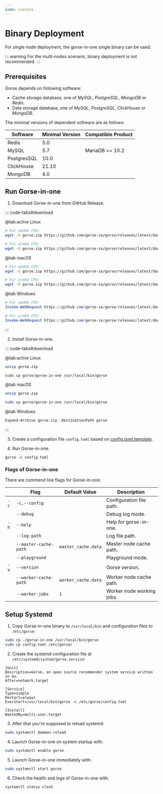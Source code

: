 ```yaml
---
icon: console
---
```

# Binary Deployment

For single node deployment, the gorse-in-one single binary can be used.

::: warning
For the multi-nodes scenario, binary deployment is not recommended.
:::

## Prerequisites

Gorse depends on following software:

- Cache storage database, one of *MySQL*, *PostgreSQL*, *MongoDB* or *Redis*.
- Data storage database, one of *MySQL*, *PostgreSQL*, *ClickHouse* or *MongoDB*.

The minimal versions of dependent software are as follows:

| Software    | Minimal Version | Compatible Product |
|-------------|-----------------|-|
| Redis       | 5.0             | |
| MySQL       | 5.7             | MariaDB >= 10.2 |
| PostgresSQL | 10.0            | |
| ClickHouse  | 21.10           | |
| MongoDB     | 4.0             | |

## Run Gorse-in-one

1. Download Gorse-in-one from GitHub Release.

::: code-tabs#download

@tab:active Linux

```bash
# For amd64 CPU:
wget -O gorse.zip https://github.com/gorse-io/gorse/releases/latest/download/gorse_linux_amd64.zip

# For arm64 CPU:
wget -O gorse.zip https://github.com/gorse-io/gorse/releases/latest/download/gorse_linux_arm64.zip
```

@tab macOS

```bash
# For amd64 CPU:
wget -O gorse.zip https://github.com/gorse-io/gorse/releases/latest/download/gorse_darwin_amd64.zip

# For arm64 CPU:
wget -O gorse.zip https://github.com/gorse-io/gorse/releases/latest/download/gorse_darwin_arm64.zip
```

@tab Windows

```powershell
# For amd64 CPU:
Invoke-WebRequest https://github.com/gorse-io/gorse/releases/latest/download/gorse_darwin_amd64.zip -OutFile gorse.zip

# For arm64 CPU:
Invoke-WebRequest https://github.com/gorse-io/gorse/releases/latest/download/gorse_darwin_arm64.zip -OutFile gorse.zip
```

:::

2. Install Gorse-in-one.


::: code-tabs#download

@tab:active Linux

```bash
unzip gorse.zip

sudo cp gorse/gorse-in-one /usr/local/bin/gorse
```

@tab macOS

```bash
unzip gorse.zip

sudo cp gorse/gorse-in-one /usr/local/bin/gorse
```

@tab Windows

```powershell
Expand-Archive gorse.zip -DestinationPath gorse
```

:::

3. Create a configuration file `config.toml` based on [config.toml.template](https://github.com/gorse-io/gorse/blob/release-0.4/config/config.toml.template).

4. Run Gorse-in-one.

```
gorse -c config.toml 
```

### Flags of Gorse-in-one

There are commend line flags for Gorse-in-one:

| | Flag | Default Value | Description |
|-|-|-|-|
| `-c` | `-c,--config` | | Configuration file path. |
| | `--debug` | | Debug log mode. |
| `-h` | `--help` | | Help for gorse-in-one. |
| | `--log-path` | | Log file path. |
| | `--master-cache-path` | `master_cache.data` | Master node cache path. |
| | `--playground` | | Playground mode. |
| `-v` | `--version` | | Gorse version. |
| | `--worker-cache-path` | `worker_cache.data` | Worker node cache path. |
| | `--worker-jobs` | `1` |  Worker node working jobs. |

## Setup Systemd

1. Copy Gorse-in-one binary to `/usr/local/bin` and configuration files to `/etc/gorse`:

```bash
sudo cp ./gorse-in-one /usr/local/bin/gorse
sudo cp config.toml /etc/gorse/
```

2. Create the systemd configuration file at `/etc/systemd/system/gorse.service`:

```systemd
[Unit]
Description=Gorse, an open source recommender system service written in Go.
After=network.target

[Service]
Type=simple
Restart=always
ExecStart=/usr/local/bin/gorse -c /etc/gorse/config.toml

[Install]
WantedBy=multi-user.target
```

3. After that you're supposed to reload systemd:

```bash
sudo systemctl daemon-reload
```

4. Launch Gorse-in-one on system startup with:

```bash
sudo systemctl enable gorse
```

5. Launch Gorse-in-one immediately with:

```bash
sudo systemctl start gorse
```

6. Check the health and logs of Gorse-in-one with:

```bash
systemctl status clash
```
